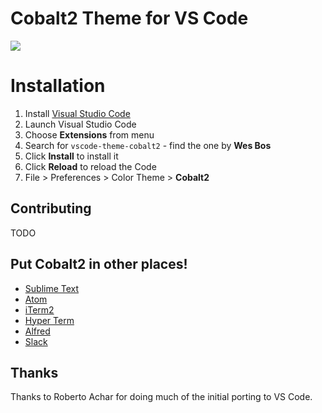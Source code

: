 # Cobalt2 Theme for VS Code

![](https://raw.githubusercontent.com/wesbos/cobalt2-vscode/cobalt2-updates/images/ss.png)


# Installation

1. Install [Visual Studio Code](https://code.visualstudio.com/)
2. Launch Visual Studio Code
3. Choose **Extensions** from menu
4. Search for `vscode-theme-cobalt2` - find the one by **Wes Bos**
5. Click **Install** to install it
6. Click **Reload** to reload the Code
7. File > Preferences > Color Theme > **Cobalt2**
## Contributing
TODO

## Put Cobalt2 in other places!

* [Sublime Text](https://github.com/wesbos/cobalt2)
* [Atom](https://github.com/wesbos/Cobalt2-atom)
* [iTerm2](https://github.com/wesbos/Cobalt2-iterm)
* [Hyper Term](https://github.com/wesbos/hyperterm-cobalt2-theme)
* [Alfred](https://github.com/wesbos/Cobalt2-Alfred-Theme)
* [Slack](https://github.com/wesbos/Cobalt2-Slack)


## Thanks

Thanks to Roberto Achar for doing much of the initial porting to VS Code.